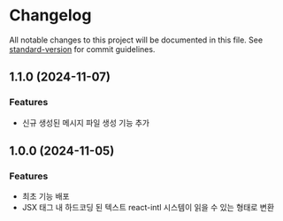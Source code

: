 # Changelog

All notable changes to this project will be documented in this file. See [standard-version](https://github.com/conventional-changelog/standard-version) for commit guidelines.

## 1.1.0 (2024-11-07)


### Features

* 신규 생성된 메시지 파일 생성 기능 추가

## 1.0.0 (2024-11-05)


### Features

* 최초 기능 배포
* JSX 태그 내 하드코딩 된 텍스트 react-intl 시스템이 읽을 수 있는 형태로 변환
